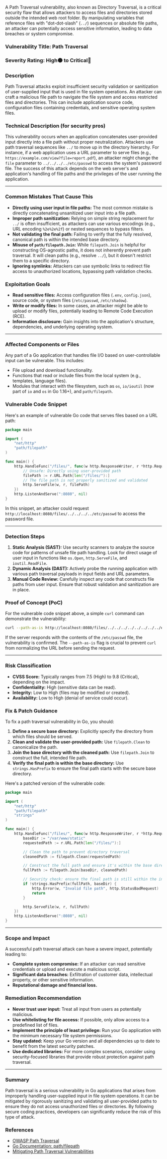 A Path Traversal vulnerability, also known as Directory Traversal, is a critical security flaw that allows attackers to access files and directories stored outside the intended web root folder. By manipulating variables that reference files with "dot-dot-slash" (`../`) sequences or absolute file paths, an attacker can potentially access sensitive information, leading to data breaches or system compromise.

### **Vulnerability Title:** Path Traversal

### **Severity Rating:** High🟠 to Critical🔴

### **Description**

Path Traversal attacks exploit insufficient security validation or sanitization of user-supplied input that is used in file system operations. An attacker can craft a malicious file path to navigate the file system and access restricted files and directories. This can include application source code, configuration files containing credentials, and sensitive operating system files.

### **Technical Description (for security pros)**

This vulnerability occurs when an application concatenates user-provided input directly into a file path without proper neutralization. Attackers use path traversal sequences like `../` to move up in the directory hierarchy. For instance, if a web application uses a URL parameter to serve files (e.g., `https://example.com/view?file=report.pdf`), an attacker might change the `file` parameter to `../../../../etc/passwd` to access the system's password file. The success of this attack depends on the web server's and application's handling of file paths and the privileges of the user running the application.

-----

### **Common Mistakes That Cause This**

  * **Directly using user input in file paths:** The most common mistake is directly concatenating unsanitized user input into a file path.
  * **Improper path sanitization:** Relying on simple string replacement for `../` is often insufficient, as attackers can use various encodings (e.g., URL encoding `%2e%2e%2f`) or nested sequences to bypass filters.
  * **Not validating the final path:** Failing to verify that the fully resolved, canonical path is within the intended base directory.
  * **Misuse of `path/filepath.Join`:** While `filepath.Join` is helpful for constructing OS-agnostic paths, it does not inherently prevent path traversal. It will clean paths (e.g., resolve `../`), but it doesn't restrict them to a specific directory.
  * **Ignoring symlinks:** Attackers can use symbolic links to redirect file access to unauthorized locations, bypassing path validation checks.

### **Exploitation Goals**

  * **Read sensitive files:** Access configuration files (`.env`, `config.json`), source code, or system files (`/etc/passwd`, `/etc/shadow`).
  * **Write or modify files:** In some cases, an attacker might be able to upload or modify files, potentially leading to Remote Code Execution (RCE).
  * **Information disclosure:** Gain insights into the application's structure, dependencies, and underlying operating system.

-----

### **Affected Components or Files**

Any part of a Go application that handles file I/O based on user-controllable input can be vulnerable. This includes:

  * File upload and download functionality.
  * Functions that read or include files from the local system (e.g., templates, language files).
  * Modules that interact with the filesystem, such as `os`, `io/ioutil` (now part of `io` and `os` in Go 1.16+), and `path/filepath`.

### **Vulnerable Code Snippet**

Here's an example of vulnerable Go code that serves files based on a URL path:

```go
package main

import (
    "net/http"
    "path/filepath"
)

func main() {
    http.HandleFunc("/files/", func(w http.ResponseWriter, r *http.Request) {
        // Unsafe: Directly using user-provided path
        filePath := r.URL.Path[len("/files/"):]
        // The file path is not properly sanitized and validated
        http.ServeFile(w, r, filePath)
    })
    http.ListenAndServe(":8080", nil)
}
```

In this snippet, an attacker could request `http://localhost:8080/files/../../../../etc/passwd` to access the password file.

-----

### **Detection Steps**

1.  **Static Analysis (SAST):** Use security scanners to analyze the source code for patterns of unsafe file path handling. Look for direct usage of user input in functions like `os.Open`, `http.ServeFile`, and `ioutil.ReadFile`.
2.  **Dynamic Analysis (DAST):** Actively probe the running application with various path traversal payloads in input fields and URL parameters.
3.  **Manual Code Review:** Carefully inspect any code that constructs file paths from user input. Ensure that robust validation and sanitization are in place.

### **Proof of Concept (PoC)**

For the vulnerable code snippet above, a simple `curl` command can demonstrate the vulnerability:

```bash
curl --path-as-is http://localhost:8080/files/../../../../../../../../etc/passwd
```

If the server responds with the contents of the `/etc/passwd` file, the vulnerability is confirmed. The `--path-as-is` flag is crucial to prevent `curl` from normalizing the URL before sending the request.

-----

### **Risk Classification**

  * **CVSS Score:** Typically ranges from 7.5 (High) to 9.8 (Critical), depending on the impact.
  * **Confidentiality:** High (sensitive data can be read).
  * **Integrity:** Low to High (files may be modified or created).
  * **Availability:** Low to High (denial of service could occur).

### **Fix & Patch Guidance**

To fix a path traversal vulnerability in Go, you should:

1.  **Define a secure base directory:** Explicitly specify the directory from which files should be served.
2.  **Clean and validate the user-provided path:** Use `filepath.Clean` to canonicalize the path.
3.  **Join the base directory with the cleaned path:** Use `filepath.Join` to construct the full, intended file path.
4.  **Verify the final path is within the base directory:** Use `strings.HasPrefix` to ensure the final path starts with the secure base directory.

Here's a patched version of the vulnerable code:

```go
package main

import (
    "net/http"
    "path/filepath"
    "strings"
)

func main() {
    http.HandleFunc("/files/", func(w http.ResponseWriter, r *http.Request) {
        baseDir := "/var/www/static"
        requestedPath := r.URL.Path[len("/files/"):]

        // Clean the path to prevent directory traversal
        cleanedPath := filepath.Clean(requestedPath)

        // Construct the full path and ensure it's within the base directory
        fullPath := filepath.Join(baseDir, cleanedPath)

        // Security check: ensure the final path is still within the intended directory
        if !strings.HasPrefix(fullPath, baseDir) {
            http.Error(w, "Invalid file path", http.StatusBadRequest)
            return
        }

        http.ServeFile(w, r, fullPath)
    })
    http.ListenAndServe(":8080", nil)
}
```

-----

### **Scope and Impact**

A successful path traversal attack can have a severe impact, potentially leading to:

  * **Complete system compromise:** If an attacker can read sensitive credentials or upload and execute a malicious script.
  * **Significant data breaches:** Exfiltration of customer data, intellectual property, or other sensitive information.
  * **Reputational damage and financial loss.**

### **Remediation Recommendation**

  * **Never trust user input:** Treat all input from users as potentially malicious.
  * **Use whitelisting for file access:** If possible, only allow access to a predefined list of files.
  * **Implement the principle of least privilege:** Run your Go application with the minimum necessary file system permissions.
  * **Stay updated:** Keep your Go version and all dependencies up to date to benefit from the latest security patches.
  * **Use dedicated libraries:** For more complex scenarios, consider using security-focused libraries that provide robust protection against path traversal.

-----

### **Summary**

Path traversal is a serious vulnerability in Go applications that arises from improperly handling user-supplied input in file system operations. It can be mitigated by rigorously sanitizing and validating all user-provided paths to ensure they do not access unauthorized files or directories. By following secure coding practices, developers can significantly reduce the risk of this type of attack.

### **References**

  * [OWASP Path Traversal](https://owasp.org/www-community/attacks/Path_Traversal)
  * [Go Documentation: path/filepath](https://pkg.go.dev/path/filepath)
  * [Mitigating Path Traversal Vulnerabilities](https://www.google.com/search?q=https://cheatsheetseries.owasp.org/cheatsheets/Path_Traversal_Prevention_Cheat_Sheet.html)